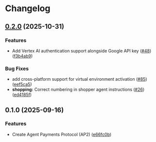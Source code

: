# Changelog

## [0.2.0](https://github.com/google-agentic-commerce/AP2/compare/v0.1.0...v0.2.0) (2025-10-31)


### Features

* Add Vertex AI authentication support alongside Google API key ([#48](https://github.com/google-agentic-commerce/AP2/issues/48)) ([f3b4ab9](https://github.com/google-agentic-commerce/AP2/commit/f3b4ab97b2c90c4e546b6e7ceeea42dff25c1dd8))


### Bug Fixes

* add cross-platform support for virtual environment activation ([#85](https://github.com/google-agentic-commerce/AP2/issues/85)) ([eef5ca5](https://github.com/google-agentic-commerce/AP2/commit/eef5ca51e81559474617301866aaa714b1072d8a))
* **shopping:** Correct numbering in shopper agent instructions ([#26](https://github.com/google-agentic-commerce/AP2/issues/26)) ([ed4185f](https://github.com/google-agentic-commerce/AP2/commit/ed4185f03ed56dee4993e30067daf33cfa200303))

## 0.1.0 (2025-09-16)


### Features

* Create Agent Payments Protocol (AP2) ([e66fc0b](https://github.com/google-agentic-commerce/AP2/commit/e66fc0b8f3f3c69fbabae721a4c57a18cf28c4b7))
